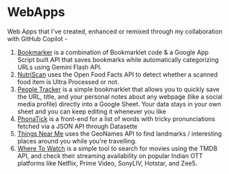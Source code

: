 # WebApps
Web Apps that I've created, enhanced or remixed through my collaboration with GitHub Copilot -
1. [Bookmarker](https://github.com/mvark/WebApps/tree/main/Bookmarker) is a combination of Bookmarklet code & a Google App Script built API that saves bookmarks while automatically categorizing URLs using Gemini Flash API.
2. [NutriScan](https://github.com/mvark/WebApps/tree/main/NutriScan) uses the Open Food Facts API to detect whether a scanned food item is Ultra Processed or not.
3. [People Tracker](https://github.com/mvark/WebApps/tree/main/PeopleTracker) is a simple bookmarklet that allows you to quickly save the URL, title, and your personal notes about any webpage (like a social media profile) directly into a Google Sheet. Your data stays in your own sheet and you can keep editing it whenever you like
4. [PhonaTick](https://github.com/mvark/WebApps/tree/main/PhonaTick) is a front-end for a list of words with tricky pronunciations fetched via a JSON API through Datasette
5. [Things Near Me](https://github.com/mvark/WebApps/tree/main/ThingsNearMe) uses the GeoNames API to find landmarks / interesting places around you while you're travelling.
6. [Where To Watch](https://github.com/mvark/WebApps/tree/main/WhereToWatch) is a simple tool to search for movies using the TMDB API, and check their streaming availability on popular Indian OTT platforms like Netflix, Prime Video, SonyLIV, Hotstar, and Zee5.
